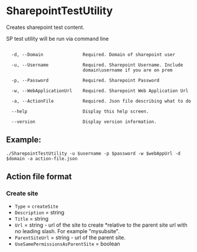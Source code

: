 # SharepointTestUtility
Creates sharepoint test content.

SP test utility will be run via command line


```

  -d, --Domain               Required. Domain of sharepoint user

  -u, --Username             Required. Sharepoint Username. Include 
                             domain\username if you are on prem

  -p, --Password             Required. Sharepoint Password

  -w, --WebApplicationUrl    Required. Sharepoint Web Application Url

  -a, --ActionFile           Required. Json file describing what to do

  --help                     Display this help screen.

  --version                  Display version information.
```

## Example:

```
./SharepointTestUtility -u $username -p $password -w $webAppUrl -d $domain -a action-file.json
```

## Action file format

### Create site

* `Type` = `createSite`
* `Description` = string
* `Title` = string
* `Url` = string - url of the site to create *relative to the parent site url with no leading slash. For example "mysubsite".
* `ParentSiteUrl` = string - url of the parent site.
* `UseSamePermissionsAsParentSite` = boolean

